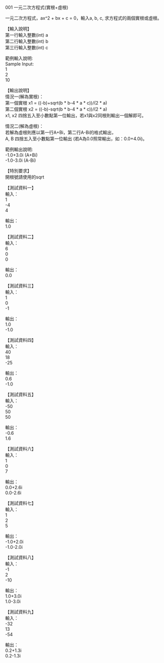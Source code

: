001 一元二次方程式(實根+虛根)  
  
一元二次方程式，ax^2 + bx + c = 0，輸入a, b, c, 求方程式的兩個實根或虛根。  
  
【輸入說明】  
第一行輸入整數(int) a  
第二行輸入整數(int) b  
第三行輸入整數(int) c  
  
範例輸入說明:  
Sample Input:  
1  
2  
10  
  
【輸出說明】  
情況一(解為實根)：  
第一個實根 x1 = ((-b)+sqrt(b * b-4 * a * c))/(2 * a)  
第二個實根 x2 = ((-b)-sqrt(b * b-4 * a * c))/(2 * a)  
x1, x2 四捨五入至小數點第一位輸出，若x1與x2同根則輸出一個解即可。  
  
情況二(解為虛根)：  
若解為虛根則應以第一行A+Bi，第二行A-Bi的格式輸出，  
A, B 四捨五入至小數點第一位輸出 (若A為0.0照常輸出，如：0.0+4.0i)。  
  
範例輸出說明:  
-1.0+3.0i (A+Bi)  
-1.0-3.0i (A-Bi)  
  
【特別要求】  
開根號請使用的sqrt  
  
【測試資料一】  
輸入：  
1  
-4  
4  
  
輸出：  
1.0  
  
【測試資料二】  
輸入：  
6  
0  
0  
  
輸出：  
0.0  
  
【測試資料三】  
輸入：  
1  
0  
-1  
  
輸出：  
1.0  
-1.0  
  
【測試資料四】  
輸入：  
40  
18  
-25  
  
輸出：  
0.6  
-1.0  
  
【測試資料五】  
輸入：  
-50  
50  
50  
  
輸出：  
-0.6  
1.6  
  
【測試資料六】  
輸入：  
1  
0  
7  
  
輸出：  
0.0+2.6i  
0.0-2.6i  
  
【測試資料七】  
輸入：  
1  
2  
5  
  
輸出：  
-1.0+2.0i  
-1.0-2.0i  
  
【測試資料八】  
輸入：  
-1  
2  
-10  
  
輸出：  
1.0+3.0i  
1.0-3.0i  
  
  
【測試資料九】  
輸入：  
-32  
13  
-54  
  
輸出：  
0.2+1.3i  
0.2-1.3i  
